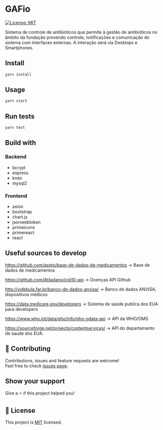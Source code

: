 # GAFio

<p>
  <a href="https://opensource.org/licenses/MIT" target="_blank">
    <img alt="License: MIT" src="https://img.shields.io/badge/License-MIT-yellow.svg" />
  </a>
</p>

Sistema de controle de antibióticos que permite à gestão de antibióticos no âmbito da fundação provendo controle, notificações e comunicação do sistema com interfaces externas. A interação será via Desktops e Smartphones.

## Install

```sh
yarn install
```

## Usage

```sh
yarn start
```

## Run tests

```sh
yarn test
```

## Build with

### Backend

-   bcrypt
-   express
-   knex
-   mysql2

### Frontend

-   axios
-   bootstrap
-   chart.js
-   jsonwebtoken
-   primeicons
-   primereact
-   react

## Useful sources to develop

https://github.com/aspto/base-de-dados-de-medicamentos -> Base de dados de medicamentos

https://github.com/Atiladanvi/cid10-api -> Doenças API Github

http://videbula.far.br/banco-de-dados-anvisa/ -> Banco de dados ANVISA, dispositivos médicos

https://data.medicare.gov/developers -> Sistema de saúde publica dos EUA para developers

https://www.who.int/data/gho/info/gho-odata-api -> API da WHO/OMS

https://sourceforge.net/projects/contentservices/ -> API do departamento de saude dos EUA.

## 🤝 Contributing

Contributions, issues and feature requests are welcome!<br />Feel free to check [issues page](https://github.com/gabrielrbernardi/gafio/issues).

## Show your support

Give a ⭐️ if this project helped you!

## 📝 License

This project is [MIT](https://opensource.org/licenses/MIT) licensed.
